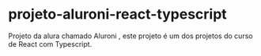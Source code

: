 # projeto-aluroni-react-typescript
Projeto da alura chamado Aluroni , este projeto é um dos projetos do curso de React com Typescript.
